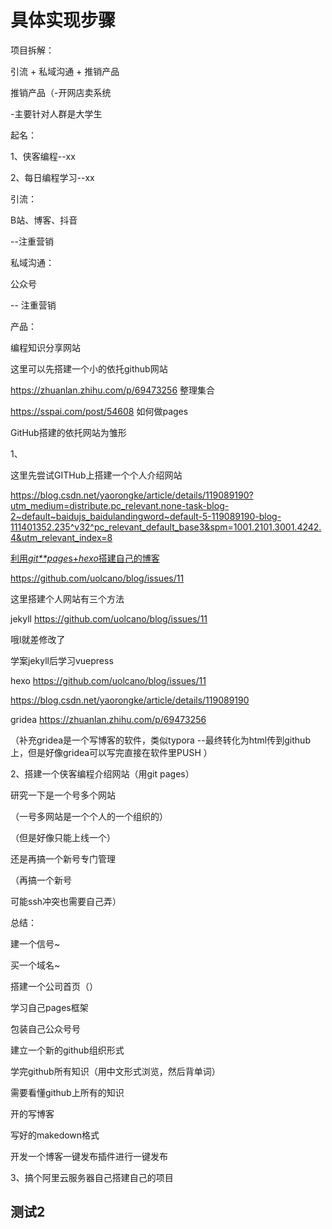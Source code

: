 # 具体实现步骤



项目拆解：



引流  +  私域沟通  +  推销产品  



推销产品（-开网店卖系统

-主要针对人群是大学生





起名：

1、侠客编程--xx

2、每日编程学习--xx





引流：

B站、博客、抖音

--注重营销







私域沟通：

公众号

-- 注重营销









产品：



编程知识分享网站

这里可以先搭建一个小的依托github网站

https://zhuanlan.zhihu.com/p/69473256 整理集合



https://sspai.com/post/54608  如何做pages









GitHub搭建的依托网站为雏形

1、

这里先尝试GITHub上搭建一个个人介绍网站

https://blog.csdn.net/yaorongke/article/details/119089190?utm_medium=distribute.pc_relevant.none-task-blog-2~default~baidujs_baidulandingword~default-5-119089190-blog-111401352.235^v32^pc_relevant_default_base3&spm=1001.2101.3001.4242.4&utm_relevant_index=8

[利用*git**page*s+*hexo*搭建自己的博客](https://download.csdn.net/download/weixin_38694566/14042767)





https://github.com/uolcano/blog/issues/11





这里搭建个人网站有三个方法

jekyll    https://github.com/uolcano/blog/issues/11

哦l就差修改了



学案jekyll后学习vuepress







hexo   https://github.com/uolcano/blog/issues/11

https://blog.csdn.net/yaorongke/article/details/119089190



gridea https://zhuanlan.zhihu.com/p/69473256



（补充gridea是一个写博客的软件，类似typora --最终转化为html传到github上，但是好像gridea可以写完直接在软件里PUSH ）









2、搭建一个侠客编程介绍网站（用git pages）

研究一下是一个号多个网站

（一号多网站是一个个人的一个组织的）

（但是好像只能上线一个）



还是再搞一个新号专门管理

（再搞一个新号

可能ssh冲突也需要自己弄）



总结：

建一个信号~

买一个域名~

搭建一个公司首页（）





学习自己pages框架

包装自己公众号号

建立一个新的github组织形式

学完github所有知识（用中文形式浏览，然后背单词）

需要看懂github上所有的知识

开的写博客

写好的makedown格式

开发一个博客一键发布插件进行一键发布











3、搞个阿里云服务器自己搭建自己的项目

























## 测试2

